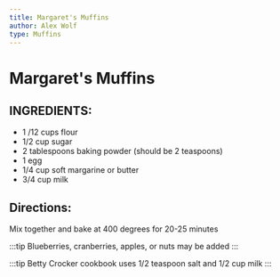 ```yaml
---
title: Margaret's Muffins
author: Alex Wolf
type: Muffins
---
```


# Margaret's Muffins

## INGREDIENTS:

* 1 /12 cups flour
* 1/2 cup sugar
* 2 tablespoons baking powder (should be 2 teaspoons)
* 1 egg
* 1/4 cup soft margarine or butter
* 3/4 cup milk

## Directions:

Mix together and bake at 400 degrees for 20-25 minutes

:::tip
Blueberries, cranberries, apples, or nuts may be added
:::

:::tip
Betty Crocker cookbook uses 1/2 teaspoon salt and 1/2 cup milk
:::
